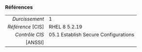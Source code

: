 ### Références

|                 |    |
|----------------:|:---|
|   *Durcissement*| 1 |
|*Référence* [CIS]| RHEL 8 5.2.19 |
|   *Contrôle CIS*| 05.1 Establish Secure Configurations |
|          [ANSSI]|  |
